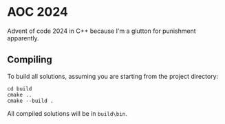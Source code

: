 # AOC 2024
Advent of code 2024 in C++ because I'm a glutton for punishment apparently.

## Compiling
To build all solutions, assuming you are starting from the project directory:
```
cd build
cmake ..
cmake --build .
```

All compiled solutions will be in `build\bin`.